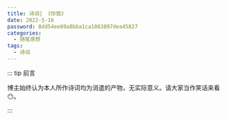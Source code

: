```yaml
---
title: 诗词| 《你我》
date: 2022-5-16
password: 8dd54ee89a8bba1ca1863897dea45827
categories: 
  - 随笔感想
tags: 
  - 诗词
---
```


::: tip 前言

 博主始终认为本人所作诗词均为消遣的产物，无实际意义。请大家当作笑话来看😶。

:::

<script setup> 
    import poem from '../../.vitepress/components/poem.vue' 
</script>

<poem t="《你我》" :p="['余晖撒上残叶，我正思念你', '像一片一片飘落的秋季', '落尽枯黄与不舍','', '飞鸟掠过乌云，我正期盼你', '像一朵一朵悬浮的雨滴', '渴望与彩虹相遇', '','繁星沉浮银河，我正等待你', '像一颗一颗闪烁的夜晚', '照耀黑暗的孤寂','', '秒针路过时分，我望着窗外', '像一页一页读不完的故事', '却没有你我参与']"/>

